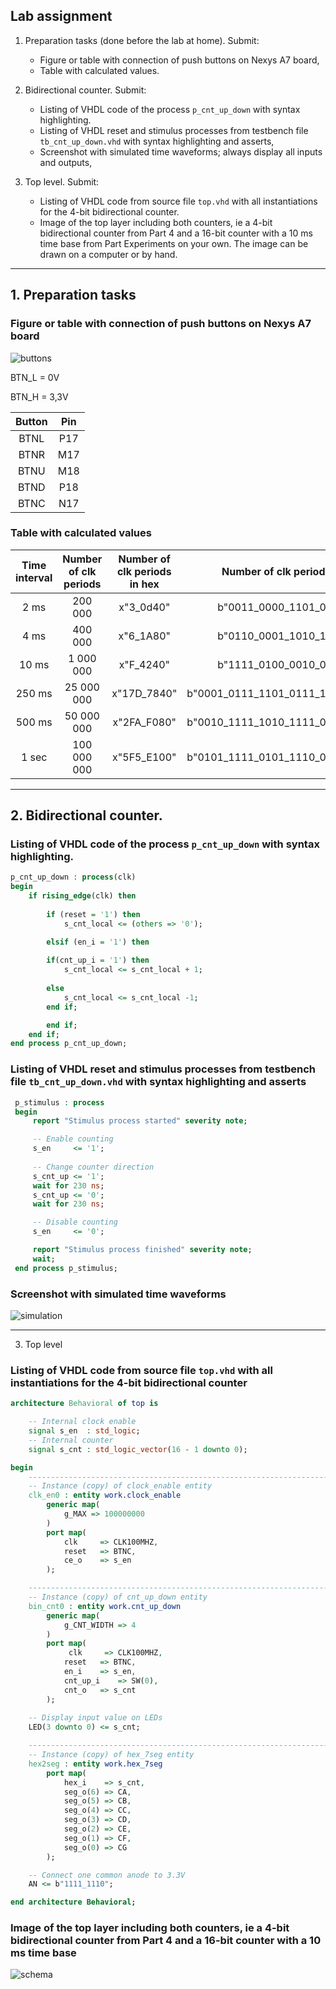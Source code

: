 ## Lab assignment

1. Preparation tasks (done before the lab at home). Submit:
    * Figure or table with connection of push buttons on Nexys A7 board,
    * Table with calculated values.

2. Bidirectional counter. Submit:
    * Listing of VHDL code of the process `p_cnt_up_down` with syntax highlighting.
    * Listing of VHDL reset and stimulus processes from testbench file `tb_cnt_up_down.vhd` with syntax highlighting and asserts,
    * Screenshot with simulated time waveforms; always display all inputs and outputs,

3. Top level. Submit:
    * Listing of VHDL code from source file `top.vhd` with all instantiations for the 4-bit bidirectional counter.
    * Image of the top layer including both counters, ie a 4-bit bidirectional counter from Part 4 and a 16-bit counter with a 10 ms time base from Part Experiments on your own. The image can be drawn on a computer or by hand.

------------------------------------------------------------------------

## 1. Preparation tasks
### Figure or table with connection of push buttons on Nexys A7 board

![buttons](pictures/buttons.png)

BTN_L = 0V

BTN_H = 3,3V

| Button |  Pin | 
| :-:  | :-: |
| BTNL | P17 |
| BTNR | M17 | 
| BTNU | M18 |
| BTND | P18 | 
| BTNC | N17 |

### Table with calculated values

| **Time interval** | **Number of clk periods** | **Number of clk periods in hex** | **Number of clk periods in binary** |
| :-: | :-: | :-: | :-: |
| 2&nbsp;ms   | 200 000 |x"3_0d40" | b"0011_0000_1101_0100_0000"|
| 4&nbsp;ms   | 400 000 |x"6_1A80" |	b"0110_0001_1010_1000_0000"|
| 10&nbsp;ms  |1 000 000|x"F_4240" |	b"1111_0100_0010_0100_0000"|
| 250&nbsp;ms |25 000 000|x"17D_7840"|b"0001_0111_1101_0111_1000_0100_0000"|
| 500&nbsp;ms |50 000 000|x"2FA_F080"|b"0010_1111_1010_1111_0000_1000_0000"|
| 1&nbsp;sec  |100 000 000|x"5F5_E100"| b"0101_1111_0101_1110_0001_0000_0000"|

------------------------------------------------------------------------

## 2. Bidirectional counter.

### Listing of VHDL code of the process `p_cnt_up_down` with syntax highlighting.

```vhdl
p_cnt_up_down : process(clk)
begin
    if rising_edge(clk) then
        
        if (reset = '1') then
            s_cnt_local <= (others => '0'); 

        elsif (en_i = '1') then
            
        if(cnt_up_i = '1') then
            s_cnt_local <= s_cnt_local + 1;
            
        else
            s_cnt_local <= s_cnt_local -1;
        end if;

        end if;
    end if;
end process p_cnt_up_down;
```

### Listing of VHDL reset and stimulus processes from testbench file `tb_cnt_up_down.vhd` with syntax highlighting and asserts

```vhdl
 p_stimulus : process
 begin
     report "Stimulus process started" severity note;

     -- Enable counting
     s_en     <= '1';
     
     -- Change counter direction
     s_cnt_up <= '1';
     wait for 230 ns;
     s_cnt_up <= '0';
     wait for 230 ns;

     -- Disable counting
     s_en     <= '0';

     report "Stimulus process finished" severity note;
     wait;
 end process p_stimulus;
```

### Screenshot with simulated time waveforms

![simulation](pictures/Sim1.png)

------------------------------------------------------------------------

3. Top level

### Listing of VHDL code from source file `top.vhd` with all instantiations for the 4-bit bidirectional counter

```vhdl
architecture Behavioral of top is

    -- Internal clock enable
    signal s_en  : std_logic;
    -- Internal counter
    signal s_cnt : std_logic_vector(16 - 1 downto 0);

begin
    --------------------------------------------------------------------
    -- Instance (copy) of clock_enable entity
    clk_en0 : entity work.clock_enable
        generic map(
            g_MAX => 100000000
        )
        port map(
            clk     => CLK100MHZ,
            reset   => BTNC,
            ce_o    => s_en
        ); 

    --------------------------------------------------------------------
    -- Instance (copy) of cnt_up_down entity
    bin_cnt0 : entity work.cnt_up_down
        generic map(
            g_CNT_WIDTH => 4
        )
        port map(
             clk     => CLK100MHZ,
            reset   => BTNC,
            en_i    => s_en,
            cnt_up_i    => SW(0),
            cnt_o   => s_cnt
        );
    
    -- Display input value on LEDs
    LED(3 downto 0) <= s_cnt;

    --------------------------------------------------------------------
    -- Instance (copy) of hex_7seg entity
    hex2seg : entity work.hex_7seg
        port map(
            hex_i    => s_cnt,
            seg_o(6) => CA,
            seg_o(5) => CB,
            seg_o(4) => CC,
            seg_o(3) => CD,
            seg_o(2) => CE,
            seg_o(1) => CF,
            seg_o(0) => CG
        );

    -- Connect one common anode to 3.3V
    AN <= b"1111_1110";

end architecture Behavioral;
```

### Image of the top layer including both counters, ie a 4-bit bidirectional counter from Part 4 and a 16-bit counter with a 10 ms time base

![schema](pictures/schema.png)
